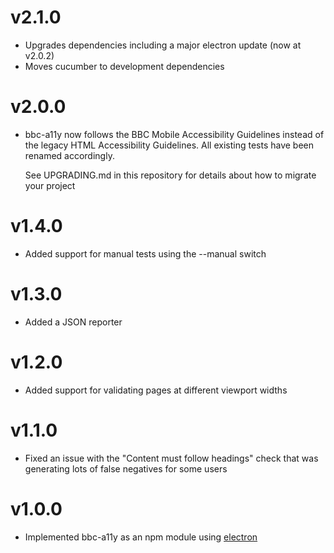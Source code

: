 # v2.1.0

* Upgrades dependencies including a major electron update (now at v2.0.2)
* Moves cucumber to development dependencies

# v2.0.0

* bbc-a11y now follows the BBC Mobile Accessibility Guidelines instead of the
  legacy HTML Accessibility Guidelines. All existing tests have been renamed
  accordingly.

  See UPGRADING.md in this repository for details about how to migrate your
  project

# v1.4.0

* Added support for manual tests using the --manual switch

# v1.3.0

* Added a JSON reporter

# v1.2.0

* Added support for validating pages at different viewport widths

# v1.1.0

* Fixed an issue with the "Content must follow headings" check that was
  generating lots of false negatives for some users

# v1.0.0

* Implemented bbc-a11y as an npm module using [electron](http://electron.atom.io/)
